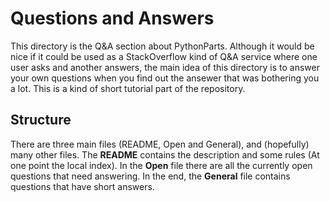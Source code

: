 # Questions and Answers

This directory is the Q&A section about PythonParts. Although it would be nice if it could be used as a StackOverflow kind of Q&A service where one user asks and another answers, the main idea of this directory is to answer your own questions when you find out the ansewer that was bothering you a lot. This is a kind of short tutorial part of the repository.

## Structure

There are three main files (README, Open and General), and (hopefully) many other files.
The __README__ contains the description and some rules (At one point the local index). In the __Open__ file there are all the currently open questions that need answering. In the end, the __General__  file contains questions that have short answers.
